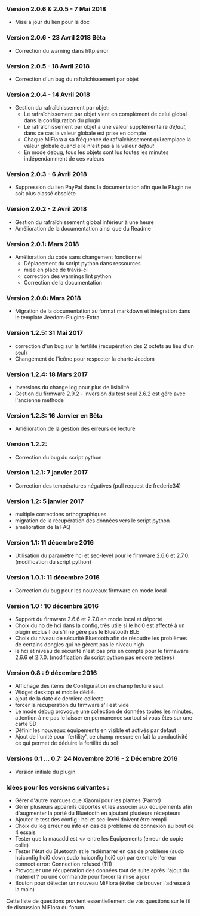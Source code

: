 ### Version 2.0.6 & 2.0.5 - 7 Mai 2018
* Mise a jour du lien pour la doc

### Version 2.0.6 - 23 Avril 2018 Bêta
* Correction du warning dans http.error

### Version 2.0.5 - 18 Avril 2018
* Correction d'un bug du rafraîchissement par objet

### Version 2.0.4 - 14 Avril 2018
* Gestion du rafraîchissement par objet:
    * Le rafraîchissement par objet vient en complément de celui global dans la configuration du plugin
    * Le rafraîchissement par objet a une valeur supplémentaire *défaut*, dans ce cas la valeur globale est prise en compte
    * Chaque MiFlora a sa fréquence de rafraîchissement qui remplace la valeur globale quand elle n'est pas à la valeur *défaut*
    * En mode debug, tous les objets sont lus toutes les minutes indépendamment de ces valeurs

### Version 2.0.3 - 6 Avril 2018
* Suppression du lien PayPal dans la documentation afin que le Plugin ne soit plus classé obsolète

### Version 2.0.2 - 2 Avril 2018
* Gestion du rafraîchissement global inférieur à une heure
* Amélioration de la documentation ainsi que du Readme

### Version 2.0.1: Mars 2018

* Amélioration du code sans changement fonctionnel
  * Déplacement du script python dans ressources
  * mise en place de travis-ci
  * correction des warnings lint python
  * Correction de la documentation
  
### Version 2.0.0: Mars 2018

* Migration de la documentation au format markdown et intégration dans le template Jeedom-Plugins-Extra

### Version 1.2.5: 31 Mai 2017

* correction d'un bug sur la fertilité (récupération des 2 octets au lieu d'un seul)
* Changement de l'icône pour respecter la charte Jeedom

### Version 1.2.4: 18 Mars 2017

* Inversions du change log pour plus de lisibilité
* Gestion du firmware 2.9.2 - inversion du test seul 2.6.2 est géré avec l'ancienne méthode

### Version 1.2.3: 16 Janvier en Bêta

* Amélioration de la gestion des erreurs de lecture

### Version 1.2.2:

* Correction du bug du script python

### Version 1.2.1: 7 janvier 2017

* Correction des températures négatives (pull request de frederic34)

### Version 1.2: 5 janvier 2017

* multiple corrections orthographiques
* migration de la récupération des données vers le script python
* amélioration de la FAQ

### Version 1.1: 11 décembre 2016

* Utilisation du paramètre hci et sec-level pour le firmware 2.6.6 et 2.7.0. (modification du script python)

### Version 1.0.1: 11 décembre 2016

* Correction du bug pour les nouveaux firmware en mode local

### Version 1.0 : 10 décembre 2016

* Support du firmware 2.6.6 et 2.7.0 en mode local et déporté
* Choix du no de hci dans la config, très utile si le hci0 est affecté à un plugin exclusif ou s'il ne gère pas le Bluetooth BLE
* Choix du niveau de sécurité Bluetooth afin de résoudre les problèmes de certains dongles qui ne gèrent pas le niveau high
* le hci et niveau de sécurité n'est pas pris en compte pour le firmaware 2.6.6 et 2.7.0. (modification du script python pas encore testées)

### Version 0.8 : 9 décembre 2016

* Affichage des items de Configuration en champ lecture seul.
* Widget desktop et mobile dédié.
* ajout de la date de dernière collecte
* forcer la récupération du firmware s'il est vide
* Le mode debug provoque une collection de données toutes les minutes, attention à ne pas le laisser en permanence surtout si vous êtes sur une carte SD
* Définir les nouveaux équipements en visible et activés par défaut
* Ajout de l'unité pour 'fertility', ce champ mesure en fait la conductivité ce qui permet de déduire la fertilité du sol

### Versions 0.1 ... 0.7: 24 Novembre 2016 - 2 Décembre 2016

* Version initiale du plugin.

### Idées pour les versions suivantes :

* Gérer d'autre marques que Xiaomi pour les plantes (Parrot)
* Gérer plusieurs appareils déportés et les associer aux équipements afin d'augmenter la porté du Bluetooth en ajoutant plusieurs récepteurs
* Ajouter le test des config : hci et sec-level doivent être rempli
* Choix du log erreur ou info en cas de problème de connexion au bout de 4 essais
* Tester que la macadd est <> entre les Équipements (erreur de copie colle)
* Tester l'état du Bluetooth et le redémarrer en cas de problème (sudo hciconfig hci0 down,sudo hciconfig hci0 up) par exemple l'erreur connect error: Connection refused (111)
* Provoquer une récupération des données tout de suite après l'ajout du matériel ? ou une commande pour forcer la mise à jour
* Bouton pour détecter un nouveau MiFlora (éviter de trouver l'adresse à la main)

Cette liste de questions provient essentiellement de vos questions sur le fil de discussion MiFlora du forum.
